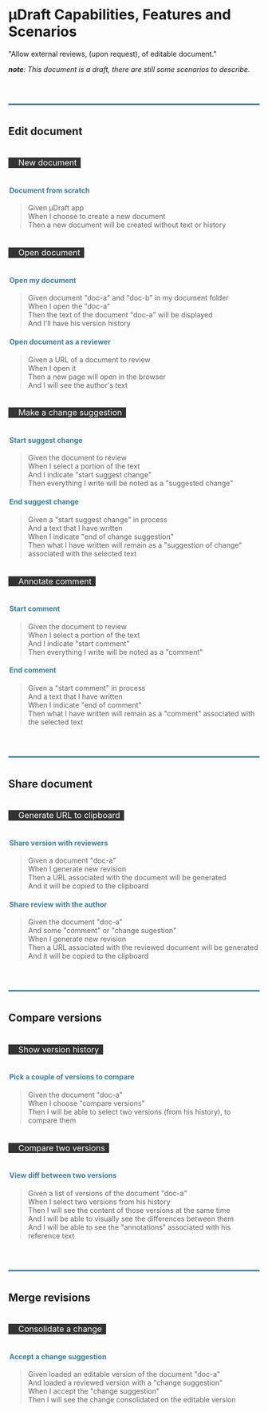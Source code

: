 # µDraft Capabilities, Features and Scenarios

"Allow external reviews, (upon request), of editable document."

_**note**: This document is a draft, there are still some scenarios to describe._

## Edit document

### New document

#### Document from scratch

> Given µDraft app  
> When I choose to create a new document  
> Then a new document will be created without text or history

### Open document

#### Open my document

> Given document "doc-a" and "doc-b" in my document folder  
> When I open the "doc-a"  
> Then the text of the document "doc-a" will be displayed  
> And I'll have his version history

#### Open document as a reviewer

> Given a URL of a document to review  
> When I open it  
> Then a new page will open in the browser  
> And I will see the author's text

### Make a change suggestion

#### Start suggest change

> Given the document to review  
> When I select a portion of the text  
> And I indicate "start suggest change"  
> Then everything I write will be noted as a "suggested change"

#### End suggest change

> Given a "start suggest change" in process  
> And a text that I have written  
> When I indicate "end of change suggestion"  
> Then what I have written will remain as a "suggestion of change" associated with the selected text

### Annotate comment

#### Start comment

> Given the document to review  
> When I select a portion of the text  
> And I indicate "start comment"  
> Then everything I write will be noted as a "comment"

#### End comment

> Given a "start comment" in process  
> And a text that I have written  
> When I indicate "end of comment"  
> Then what I have written will remain as a "comment" associated with the selected text

## Share document

### Generate URL to clipboard

#### Share version with reviewers

> Given a document "doc-a"  
> When I generate new revision  
> Then a URL associated with the document will be generated  
> And it will be copied to the clipboard

#### Share review with the author

> Given the document "doc-a"  
> And some "comment" or "change sugestion"  
> When I generate new revision  
> Then a URL associated with the reviewed document will be generated  
> And it will be copied to the clipboard

## Compare versions

### Show version history

#### Pick a couple of versions to compare

> Given the document "doc-a"  
> When I choose "compare versions"  
> Then I will be able to select two versions (from his history), to compare them

### Compare two versions

#### View diff between two versions

> Given a list of versions of the document "doc-a"  
> When I select two versions from his history  
> Then I will see the content of those versions at the same time  
> And I will be able to visually see the differences between them  
> And I will be able to see the "annotations" associated with his reference text

## Merge revisions

### Consolidate a change

#### Accept a change suggestion

> Given loaded an editable version of the document "doc-a"  
> And loaded a reviewed version with a "change suggestion"  
> When I accept the "change suggestion"  
> Then I will see the change consolidated on the editable version

<style>
h2 {
  border-top: 3px solid #3d7e9a;
  padding-top: 40px;
  margin-top: 60px!important;
}
h3 {
  display: inline-block;
  background-color: #333;
  line-height: 1.25;
  color:#fff;
  padding: 0 8px 0 20px;
  font-weight:400;
}
h4 {
  padding: 0 2px;
  color: #3d7e9a;
}
</style>
